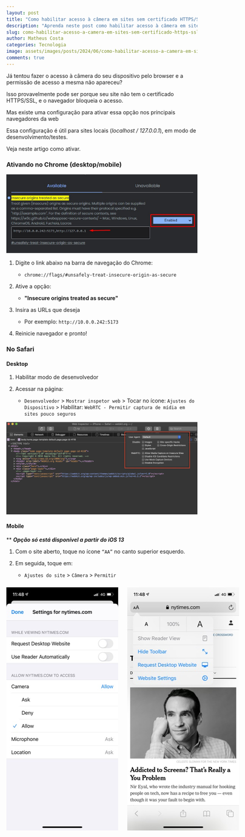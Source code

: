 ```yaml
---
layout: post
title: "Como habilitar acesso à câmera em sites sem certificado HTTPS/SSL"
description: "Aprenda neste post como habilitar acesso à câmera em sites sem certificado HTTPS/SSL"
slug: como-habilitar-acesso-a-camera-em-sites-sem-certificado-https-ssl
author: Matheus Costa
categories: Tecnologia
image: assets/images/posts/2024/06/como-habilitar-acesso-a-camera-em-sites-sem-certificado-https-ssl.jpg
comments: true
---
```


Já tentou fazer o acesso à câmera do seu dispositivo pelo browser e a permissão de acesso a mesma não apareceu?

Isso provavelmente pode ser porque seu site não tem o certificado HTTPS/SSL, e o navegador bloqueia o acesso.

Mas existe uma configuração para ativar essa opção nos principais navegadores da web

Essa configuração é útil para sites locais (_localhost / 127.0.0.1_), em modo de desenvolvimento/testes.

Veja neste artigo como ativar.

### Ativando no Chrome (desktop/mobile)

<img src="/assets/images/posts/2024/06/insecure-origins.jpg" alt="Insecure origins">

1. Digite o link abaixo na barra de navegação do Chrome:

   - `chrome://flags/#unsafely-treat-insecure-origin-as-secure`

2. Ative a opção:

   - **"Insecure origins treated as secure"**

3. Insira as URLs que deseja

   - Por exemplo: `http://10.0.0.242:5173`

4. Reinicie navegador e pronto!

### No Safari

#### Desktop

1. Habilitar modo de desenvolvedor

2. Acessar na página:
   - `Desenvolvedor` > `Mostrar inspetor web` > Tocar no ícone: `Ajustes do Dispositivo` > Habilitar: `WebRTC - Permitir captura de mídia em sites pouco seguros`

<img src="/assets/images/posts/2024/06/como-habilitar-acesso-a-camera-em-sites-sem-certificado-https-ssl.jpg" alt="Safari">

#### Mobile

\*\* **_Opção só está disponível a partir do iOS 13_**

1. Com o site aberto, toque no ícone `“AA”` no canto superior esquerdo.

1. Em seguida, toque em:
   - `Ajustes do site` > `Câmera` > `Permitir`

<div style="display: flex; gap: 24px; margin-top: 24px">
  <img src="/assets/images/posts/2024/06/ios-1.jpg" alt="Safari">
  <img src="/assets/images/posts/2024/06/ios-2.jpg" alt="Safari">
<div>
